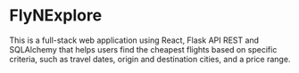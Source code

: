 # FlyNExplore
This is a full-stack web application using React, Flask API REST and SQLAlchemy that helps users find the cheapest flights based on specific criteria, such as travel dates, origin and destination cities, and a price range.
